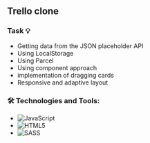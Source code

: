 ## Trello clone

### Task :bulb:

* Getting data from the JSON placeholder API
* Using LocalStorage
* Using Parcel
* Using component approach 
* implementation of dragging cards
* Responsive and adaptive layout





### 🛠 Technologies and Tools: 

* ![JavaScript](https://img.shields.io/badge/JavaScript-A9A9A9?style=flat&logo=JavaScript)
* ![HTML5](https://img.shields.io/badge/HTML5-A9A9A9?style=flat&logo=HTML5)
* ![SASS](https://img.shields.io/badge/SASS-A9A9A9?style=flat&logo=SASS)


